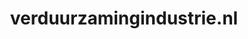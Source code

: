 ---
layout: post
title:  "verduurzamingindustrie.nl"
internal_url:  "/data/verduurzamingindustrie.nl.html"
categories: dutchgov
---